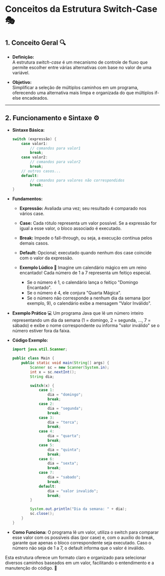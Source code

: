 # Conceitos da Estrutura Switch-Case 🎭

## 1. Conceito Geral 🔍
- **Definição:**  
  A estrutura *switch-case* é um mecanismo de controle de fluxo que permite escolher entre várias alternativas com base no valor de uma variável.

- **Objetivo:**  
  Simplificar a seleção de múltiplos caminhos em um programa, oferecendo uma alternativa mais limpa e organizada do que múltiplos if-else encadeados.

---

## 2. Funcionamento e Sintaxe ⚙️
- **Sintaxe Básica:**  
  ```java
  switch (expressão) {
      case valor1:
          // comandos para valor1
          break;
      case valor2:
          // comandos para valor2
          break;
      // outros casos...
      default:
          // comandos para valores não correspondidos
          break;
  }
  ```

- **Fundamentos:**

  - **Expressão:** Avaliada uma vez; seu resultado é comparado nos vários case.
  - **Case:** Cada rótulo representa um valor possível. Se a expressão for igual a esse valor, o bloco        associado é executado.
  - **Break:** Impede o fall-through, ou seja, a execução contínua pelos demais casos.
  - **Default:** Opcional; executado quando nenhum dos case coincide com o valor da expressão.
  
  - **Exemplo Lúdico 🎲**
  Imagine um calendário mágico em um reino encantado! Cada número de 1 a 7 representa um feitiço especial.
    - Se o número é 1, o calendário lança o feitiço "Domingo Encantado".
    - Se o número é 4, ele conjura "Quarta Mágica".
    - Se o número não corresponde a nenhum dia da semana (por exemplo, 9), o calendário exibe a mensagem "Valor Inválido".

- **Exemplo Prático** 💻
  Um programa Java que lê um número inteiro representando um dia da semana (1 = domingo, 2 = segunda, ..., 7 = sábado) e exibe o nome correspondente ou informa "valor inválido" se o número estiver fora da faixa.
- **Código Exemplo:**
  ```java
  import java.util.Scanner;

  public class Main {
      public static void main(String[] args) {
          Scanner sc = new Scanner(System.in);
          int x = sc.nextInt();
          String dia;

          switch(x) {
              case 1:
                  dia = "domingo";
                  break;
              case 2:
                  dia = "segunda";
                  break;
              case 3:
                  dia = "terca";
                  break;
              case 4:
                  dia = "quarta";
                  break;
              case 5:
                  dia = "quinta";
                  break;
              case 6:
                  dia = "sexta";
                  break;
              case 7:
                  dia = "sabado";
                  break;
              default:
                  dia = "valor invalido";
                  break;
          }

          System.out.println("Dia da semana: " + dia);
          sc.close();
      }
  }
  ```

- **Como Funciona:**
  O programa lê um valor, utiliza o switch para comparar esse valor com os possíveis dias (por case) e, com o auxílio do break, garante que apenas o bloco correspondente seja executado. Caso o número não seja de 1 a 7, o default informa que o valor é inválido.

Esta estrutura oferece um formato claro e organizado para selecionar diversos caminhos baseados em um valor, facilitando o entendimento e a manutenção do código. 🚀


